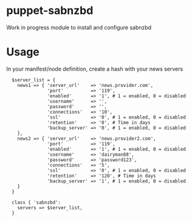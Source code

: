 puppet-sabnzbd
==============

Work in progress module to install and configure sabnzbd

Usage
=====
In your manifest/node definition, create a hash with your news servers

```puppet
  $server_list = {
    news1 => { 'server_url'    => 'news.provider.com',
               'port'          => '119',
               'enabled'       => '1', # 1 = enabled, 0 = disabled
               'username'      => '',
               'password'      => '',
               'connections'   => '10',
               'ssl'           => '0', # 1 = enabled, 0 = disabled
               'retention'     => '0', # Time in days
               'backup_server' => '0', # 1 = enabled, 0 = disabled
    },
    news2 => { 'server_url'    => 'news.provider2.com',
               'port'          => '119',
               'enabled'       => '1', # 1 = enabled, 0 = disabled
               'username'      => 'dairyman88',
               'password'      => 'password123',
               'connections'   => '5',
               'ssl'           => '0', # 1 = enabled, 0 = disabled
               'retention'     => '120', # Time in days
               'backup_server' => '1', # 1 = enabled, 0 = disabled
    }
  }

  class { 'sabnzbd':
    servers => $server_list,
  }
```


